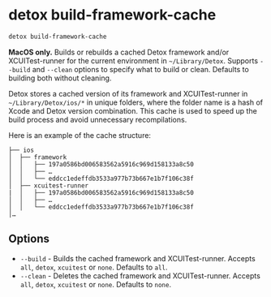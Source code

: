 # detox build-framework-cache

```bash
detox build-framework-cache
```

**MacOS only.**
Builds or rebuilds a cached Detox framework and/or XCUITest-runner for the current environment in `~/Library/Detox`.
Supports `--build` and `--clean` options to specify what to build or clean. Defaults to building both without cleaning.

Detox stores a cached version of its framework and XCUITest-runner in `~/Library/Detox/ios/*` in unique folders, where the folder name
is a hash of Xcode and Detox version combination. This cache is used to speed up the build process and avoid unnecessary recompilations.

Here is an example of the cache structure:

```plain text
├── ios
│  ├── framework
│  │   ├── 197a0586bd006583562a5916c969d158133a8c50
│  │   ├── …
│  │   └── eddcc1edeffdb3533a977b73b667e1b7f106c38f
│  ├── xcuitest-runner
|  │   ├── 197a0586bd006583562a5916c969d158133a8c50
│  │   ├── …
│  │   └── eddcc1edeffdb3533a977b73b667e1b7f106c38f
│…
```

## Options

- `--build` - Builds the cached framework and XCUITest-runner. Accepts `all`, `detox`, `xcuitest` or `none`. Defaults to `all`.
- `--clean` - Deletes the cached framework and XCUITest-runner. Accepts `all`, `detox`, `xcuitest` or `none`. Defaults to `none`.
